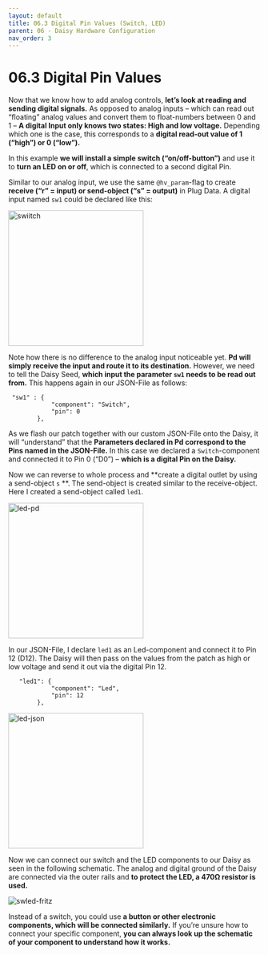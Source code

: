 ```yaml
---
layout: default
title: 06.3 Digital Pin Values (Switch, LED)
parent: 06 - Daisy Hardware Configuration
nav_order: 3
---
```


# 06.3 Digital Pin Values 

Now that we know how to add analog controls, **let’s look at reading and sending digital signals.** As opposed to analog inputs – which can read out “floating” analog values and convert them to float-numbers between 0 and 1 – **A digital Input only knows two states: High and low voltage.** Depending which one is the case, this corresponds to a **digital read-out value of 1 (“high”) or 0 (“low”).**

In this example **we will install a simple switch (“on/off-button”)** and use it to **turn an LED on or off**, which is connected to a second digital Pin.

Similar to our analog input, we use the same `@hv_param`-flag to create **receive (“r” = input) or send-object (“s” = output)** in Plug Data. A digital input named `sw1` could be declared like this:

<img width="270" alt="swiitch" src="https://github.com/user-attachments/assets/6a5e72a9-a059-46d4-bae0-819bc3d9858b" />

Note how there is no difference to the analog input noticeable yet. **Pd will simply receive the input and route it to its destination.** However, we need to tell the Daisy Seed, **which input the parameter `sw1` needs to be read out from.** This happens again in our JSON-File as follows:

```
 "sw1" : {
            "component": "Switch",
            "pin": 0
        },
```

As we flash our patch together with our custom JSON-File onto the Daisy, it will “understand” that the **Parameters declared in Pd correspond to the Pins named in the JSON-File.**
In this case we declared a `Switch`-component and connected it to Pin 0 (“D0”) – **which is a digital Pin on the Daisy.** 

Now we can reverse to whole process and **create a digital outlet by using a send-object `s` **. The send-object is created similar to the receive-object. Here I created a send-object called `led1`.

<img width="270" alt="led-pd" src="https://github.com/user-attachments/assets/2a81fae5-5702-4cc2-a802-47c5583427ef" />

In our JSON-File, I declare `led1` as an Led-component  and connect it to Pin 12 (D12). The Daisy will then pass on the values from the patch as high or low voltage and send it out via the digital Pin 12.

```
   "led1": {
            "component": "Led",
            "pin": 12
        },
```
<img width="270" alt="led-json" src="https://github.com/user-attachments/assets/a584ffde-20b3-484f-bdfa-0b6057c1d38d" />

Now we can connect our switch and the LED components to our Daisy as seen in the following schematic. The analog and digital ground of the Daisy are connected via the outer rails and **to protect the LED, a 470Ω resistor is used.**

![swled-fritz](https://github.com/user-attachments/assets/606d7513-4413-4210-b961-40a3255e8aea)


Instead of a switch, you could use **a button or other electronic components, which will be connected similarly.** If you’re unsure how to connect your specific component, **you can always look up the schematic of your component to understand how it works.**

